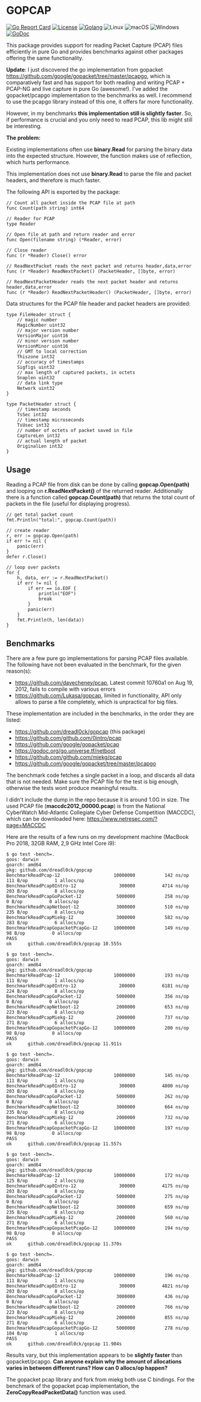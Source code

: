# GOPCAP

[![Go Report Card](https://goreportcard.com/badge/github.com/dreadl0ck/gopcap)](https://goreportcard.com/report/github.com/dreadl0ck/gopcap)
[![License](https://img.shields.io/badge/License-GPLv3-blue.svg)](https://raw.githubusercontent.com/dreadl0ck/gopcap/master/docs/LICENSE)
[![Golang](https://img.shields.io/badge/Go-1.10-blue.svg)](https://golang.org)
![Linux](https://img.shields.io/badge/Supports-Linux-green.svg)
![macOS](https://img.shields.io/badge/Supports-macOS-green.svg)
![Windows](https://img.shields.io/badge/Supports-Windows-green.svg)
[![GoDoc](https://img.shields.io/badge/godoc-reference-blue.svg)](https://godoc.org/github.com/dreadl0ck/gopcap)

This package provides support for reading Packet Capture (PCAP) files efficiently in pure Go
and provides benchmarks against other packages offering the same functionality.

**Update**: I just discovered the go implementation from gopacket https://github.com/google/gopacket/tree/master/pcapgo,
which is comparatively fast and has support for both reading and writing PCAP + PCAP-NG and live capture in pure Go (awesome!).
I've added the gopacket/pcapgo implementation to the benchmarks as well.
I recommend to use the pcapgo library instead of this one, it offers far more functionality.

However, in my benchmarks **this implementation still is slightly faster**.
So, if performance is crucial and you only need to read PCAP, this lib might still be interesting.

**The problem:**

Existing implementations often use **binary.Read** for parsing the binary data into the expected structure.
However, the function makes use of reflection, which hurts performance.

This implementation does not use **binary.Read** to parse the file and packet headers,
and therefore is much faster.

The following API is exported by the package:

```golang
// Count all packet inside the PCAP file at path
func Count(path string) int64
```
```golang
// Reader for PCAP
type Reader
```
```golang
// Open file at path and return reader and error
func Open(filename string) (*Reader, error)
```
```golang
// Close reader
func (r *Reader) Close() error
```
```golang
// ReadNextPacket reads the next packet and returns header,data,error
func (r *Reader) ReadNextPacket() (PacketHeader, []byte, error)
```
```golang
// ReadNextPacketHeader reads the next packet header and returns header,data,error
func (r *Reader) ReadNextPacketHeader() (PacketHeader, []byte, error)
```

Data structures for the PCAP file header and packet headers are provided:

```golang
type FileHeader struct {
    // magic number
    MagicNumber uint32
    // major version number
    VersionMajor uint16
    // minor version number
    VersionMinor uint16
    // GMT to local correction
    Thiszone int32
    // accuracy of timestamps
    Sigfigs uint32
    // max length of captured packets, in octets
    Snaplen uint32
    // data link type
    Network uint32
}

type PacketHeader struct {
    // timestamp seconds
    TsSec int32
    // timestamp microseconds
    TsUsec int32
    // number of octets of packet saved in file
    CaptureLen int32
    // actual length of packet
    OriginalLen int32
}
```

## Usage

Reading a PCAP file from disk can be done by calling **gopcap.Open(path)** and looping on **r.ReadNextPacket()** of the returned reader.
Additionally there is a function called **gopcap.Count(path)** that returns the total count of packets in the file (useful for displaying progress).

```golang
// get total packet count
fmt.Println("total:", gopcap.Count(path))

// create reader
r, err := gopcap.Open(path)
if err != nil {
    panic(err)
}
defer r.Close()

// loop over packets
for {
    h, data, err := r.ReadNextPacket()
    if err != nil {
        if err == io.EOF {
            println("EOF")
            break
        }
        panic(err)
    }
    fmt.Println(h, len(data))
}
```

## Benchmarks

There are a few pure go implementations for parsing PCAP files available.
The following have not been evaluated in the benchmark, for the given reason(s):

- https://github.com/davecheney/pcap, Latest commit 10760a1  on Aug 19, 2012, fails to compile with various errors
- https://github.com/Lukasa/gopcap, limited in functionality, API only allows to parse a file completely, which is unpractical for big files.

These implementation are included in the benchmarks, in the order they are listed:

- https://github.com/dreadl0ck/gopcap (this package)
- https://github.com/github.com/0intro/pcap
- https://github.com/google/gopacket/pcap
- https://godoc.org/go.universe.tf/netboot
- https://github.com/github.com/miekg/pcap
- https://github.com/google/gopacket/tree/master/pcapgo

The benchmark code fetches a single packet in a loop, and discards all data that is not needed.
Make sure the PCAP file for the test is big enough, otherwise the tests wont produce meaningful results.

I didn't include the dump in the repo because it is around 1.0G in size.
The used PCAP file (**maccdc2012_00000.pcap**) is from the National CyberWatch Mid-Atlantic Collegiate Cyber Defense Competition (MACCDC),
which can be downloaded here: https://www.netresec.com/?page=MACCDC

Here are the results of a few runs on my development machine (MacBook Pro 2018, 32GB RAM, 2,9 GHz Intel Core i9):

    $ go test -bench=.
    goos: darwin
    goarch: amd64
    pkg: github.com/dreadl0ck/gopcap
    BenchmarkReadPcap-12                  	10000000	       142 ns/op	     111 B/op	       1 allocs/op
    BenchmarkReadPcap0Intro-12            	  300000	      4714 ns/op	     203 B/op	       8 allocs/op
    BenchmarkReadPcapGoPacket-12          	 5000000	       258 ns/op	       0 B/op	       0 allocs/op
    BenchmarkReadPcapNetboot-12           	 3000000	       510 ns/op	     235 B/op	       8 allocs/op
    BenchmarkReadPcapMiekg-12             	 3000000	       582 ns/op	     283 B/op	       6 allocs/op
    BenchmarkReadPcapGopacketPcapGo-12    	10000000	       149 ns/op	      98 B/op	       0 allocs/op
    PASS
    ok  	github.com/dreadl0ck/gopcap	10.555s
    
    $ go test -bench=.
    goos: darwin
    goarch: amd64
    pkg: github.com/dreadl0ck/gopcap
    BenchmarkReadPcap-12                  	10000000	       193 ns/op	     111 B/op	       1 allocs/op
    BenchmarkReadPcap0Intro-12            	  200000	      6181 ns/op	     224 B/op	       8 allocs/op
    BenchmarkReadPcapGoPacket-12          	 5000000	       356 ns/op	       0 B/op	       0 allocs/op
    BenchmarkReadPcapNetboot-12           	 2000000	       653 ns/op	     223 B/op	       8 allocs/op
    BenchmarkReadPcapMiekg-12             	 2000000	       737 ns/op	     271 B/op	       6 allocs/op
    BenchmarkReadPcapGopacketPcapGo-12    	10000000	       200 ns/op	      98 B/op	       0 allocs/op
    PASS
    ok  	github.com/dreadl0ck/gopcap	11.911s
    
    $ go test -bench=.
    goos: darwin
    goarch: amd64
    pkg: github.com/dreadl0ck/gopcap
    BenchmarkReadPcap-12                  	10000000	       145 ns/op	     111 B/op	       1 allocs/op
    BenchmarkReadPcap0Intro-12            	  300000	      4800 ns/op	     203 B/op	       8 allocs/op
    BenchmarkReadPcapGoPacket-12          	 5000000	       262 ns/op	       0 B/op	       0 allocs/op
    BenchmarkReadPcapNetboot-12           	 3000000	       664 ns/op	     235 B/op	       8 allocs/op
    BenchmarkReadPcapMiekg-12             	 2000000	       732 ns/op	     271 B/op	       6 allocs/op
    BenchmarkReadPcapGopacketPcapGo-12    	10000000	       197 ns/op	      98 B/op	       0 allocs/op
    PASS
    ok  	github.com/dreadl0ck/gopcap	11.557s

    $ go test -bench=.
    goos: darwin
    goarch: amd64
    pkg: github.com/dreadl0ck/gopcap
    BenchmarkReadPcap-12                  	10000000	       172 ns/op	     125 B/op	       2 allocs/op
    BenchmarkReadPcap0Intro-12            	  300000	      4175 ns/op	     203 B/op	       8 allocs/op
    BenchmarkReadPcapGoPacket-12          	 5000000	       275 ns/op	       0 B/op	       0 allocs/op
    BenchmarkReadPcapNetboot-12           	 3000000	       659 ns/op	     235 B/op	       8 allocs/op
    BenchmarkReadPcapMiekg-12             	 2000000	       560 ns/op	     271 B/op	       6 allocs/op
    BenchmarkReadPcapGopacketPcapGo-12    	10000000	       194 ns/op	      98 B/op	       0 allocs/op
    PASS
    ok  	github.com/dreadl0ck/gopcap	11.370s

    $ go test -bench=.
    goos: darwin
    goarch: amd64
    pkg: github.com/dreadl0ck/gopcap
    BenchmarkReadPcap-12                  	10000000	       196 ns/op	     111 B/op	       1 allocs/op
    BenchmarkReadPcap0Intro-12            	  300000	      4821 ns/op	     203 B/op	       8 allocs/op
    BenchmarkReadPcapGoPacket-12          	 3000000	       436 ns/op	       0 B/op	       0 allocs/op
    BenchmarkReadPcapNetboot-12           	 2000000	       766 ns/op	     223 B/op	       8 allocs/op
    BenchmarkReadPcapMiekg-12             	 2000000	       855 ns/op	     271 B/op	       6 allocs/op
    BenchmarkReadPcapGopacketPcapGo-12    	 5000000	       278 ns/op	     104 B/op	       1 allocs/op
    PASS
    ok  	github.com/dreadl0ck/gopcap	11.904s

Results vary, but this implementation appears to be **slightly faster** than gopacket/pcapgo.
**Can anyone explain why the amount of allocations varies in between different runs?
How can 0 allocs/op happen?**

The gopacket pcap library and fork from miekg both use C bindings.
For the benchmark of the gopacket pcap implementation, the **ZeroCopyReadPacketData()** function was used.
